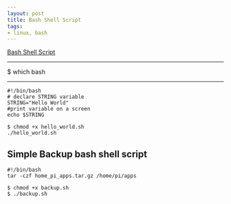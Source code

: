 ```yaml
---
layout: post
title: Bash Shell Script
tags:
- linux, bash
---
```


[Bash Shell Script](https://linuxconfig.org/bash-scripting-tutorial)

---
$ which bash

---

```
#!/bin/bash
# declare STRING variable
STRING="Hello World"
#print variable on a screen
echo $STRING
```

```
$ chmod +x hello_world.sh
./hello_world.sh
 ```
## Simple Backup bash shell script

```
#!/bin/bash
tar -czf home_pi_apps.tar.gz /home/pi/apps
```
```
$ chmod +x backup.sh
$ ./backup.sh
```
